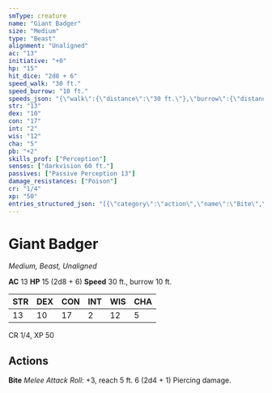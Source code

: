```yaml
---
smType: creature
name: "Giant Badger"
size: "Medium"
type: "Beast"
alignment: "Unaligned"
ac: "13"
initiative: "+0"
hp: "15"
hit_dice: "2d8 + 6"
speed_walk: "30 ft."
speed_burrow: "10 ft."
speeds_json: "{\"walk\":{\"distance\":\"30 ft.\"},\"burrow\":{\"distance\":\"10 ft.\"}}"
str: "13"
dex: "10"
con: "17"
int: "2"
wis: "12"
cha: "5"
pb: "+2"
skills_prof: ["Perception"]
senses: ["darkvision 60 ft."]
passives: ["Passive Perception 13"]
damage_resistances: ["Poison"]
cr: "1/4"
xp: "50"
entries_structured_json: "[{\"category\":\"action\",\"name\":\"Bite\",\"text\":\"*Melee Attack Roll:* +3, reach 5 ft. 6 (2d4 + 1) Piercing damage.\",\"kind\":\"Melee Attack Roll\",\"to_hit\":\"+3\",\"range\":\"5 ft\",\"damage\":\"6 (2d4 + 1) Piercing\"}]"
---
```


# Giant Badger
*Medium, Beast, Unaligned*

**AC** 13
**HP** 15 (2d8 + 6)
**Speed** 30 ft., burrow 10 ft.

| STR | DEX | CON | INT | WIS | CHA |
| --- | --- | --- | --- | --- | --- |
| 13 | 10 | 17 | 2 | 12 | 5 |

CR 1/4, XP 50

## Actions

**Bite**
*Melee Attack Roll:* +3, reach 5 ft. 6 (2d4 + 1) Piercing damage.
